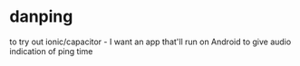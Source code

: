# danping
to try out ionic/capacitor - I want an app that'll run on Android to give audio indication of ping time
